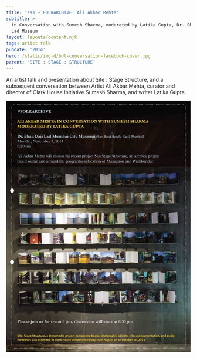 ```yaml
---
title: 'sss ~ FOLKARCHIVE: Ali Akbar Mehta'
subtitle: >-
  in Conversation with Sumesh Sharma, moderated by Latika Gupta, Dr. Bhau Daji
  Lad Museum
layout: layouts/content.njk
tags: artist talk
pubdate: '2014'
hero: /static/img-d/bdl-conversation-facebook-cover.jpg
parent: 'SITE : STAGE : STRUCTURE'
---
```

An artist talk and presentation about Site : Stage Structure, and a subsequent conversation between Artist Ali Akbar Mehta, curator and director of Clark House Initiative Sumesh Sharma, and writer Latika Gupta.

![](/static/img-d/bdl-conversation-facebook-invite.jpg)
